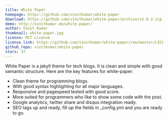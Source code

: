 ```yaml
---
title: White Paper
homepage: https://github.com/vinitkumar/white-paper
download: https://github.com/vinitkumar/white-paper/archive/v1.0.2.zip
demo: http://vinitkumar.me/white-paper/
author: Vinit Kumar
thumbnail: white-paper.jpg
license: MIT License
license_link: https://github.com/vinitkumar/white-paper/raw/master/LICENSE
github_repo: vinitkumar/white-paper
stars: 37
---
```


White Paper is a jekyll theme for tech blogs. It is clean and simple
with good semantic structure. Here are the key features for
white-paper:

- Clean theme for programming blogs.
- With good syntax highlighting for all major languages.
- Responsive and pagespeed tested with good score.
- More suited for programmers who like to show some code with the post.
- Google analytics, twitter share and disqus integration ready.
- SEO tags up and ready, fill up the fields in _config.yml and you are
  ready to go.
